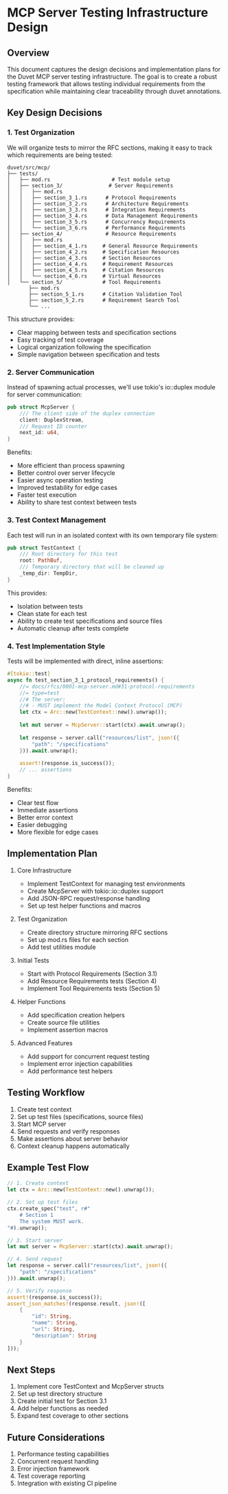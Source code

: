 # MCP Server Testing Infrastructure Design

## Overview

This document captures the design decisions and implementation plans for the Duvet MCP server testing infrastructure. The goal is to create a robust testing framework that allows testing individual requirements from the specification while maintaining clear traceability through duvet annotations.

## Key Design Decisions

### 1. Test Organization

We will organize tests to mirror the RFC sections, making it easy to track which requirements are being tested:

```
duvet/src/mcp/
├── tests/
│   ├── mod.rs                    # Test module setup
│   ├── section_3/               # Server Requirements
│   │   ├── mod.rs
│   │   ├── section_3_1.rs      # Protocol Requirements
│   │   ├── section_3_2.rs      # Architecture Requirements
│   │   ├── section_3_3.rs      # Integration Requirements
│   │   ├── section_3_4.rs      # Data Management Requirements
│   │   ├── section_3_5.rs      # Concurrency Requirements
│   │   └── section_3_6.rs      # Performance Requirements
│   ├── section_4/              # Resource Requirements
│   │   ├── mod.rs
│   │   ├── section_4_1.rs     # General Resource Requirements
│   │   ├── section_4_2.rs     # Specification Resources
│   │   ├── section_4_3.rs     # Section Resources
│   │   ├── section_4_4.rs     # Requirement Resources
│   │   ├── section_4_5.rs     # Citation Resources
│   │   └── section_4_6.rs     # Virtual Resources
│   └── section_5/             # Tool Requirements
       ├── mod.rs
       ├── section_5_1.rs      # Citation Validation Tool
       ├── section_5_2.rs      # Requirement Search Tool
       └── ...
```

This structure provides:
- Clear mapping between tests and specification sections
- Easy tracking of test coverage
- Logical organization following the specification
- Simple navigation between specification and tests

### 2. Server Communication

Instead of spawning actual processes, we'll use tokio's io::duplex module for server communication:

```rust
pub struct McpServer {
    /// The client side of the duplex connection
    client: DuplexStream,
    /// Request ID counter
    next_id: u64,
}
```

Benefits:
- More efficient than process spawning
- Better control over server lifecycle
- Easier async operation testing
- Improved testability for edge cases
- Faster test execution
- Ability to share test context between tests

### 3. Test Context Management

Each test will run in an isolated context with its own temporary file system:

```rust
pub struct TestContext {
    /// Root directory for this test
    root: PathBuf,
    /// Temporary directory that will be cleaned up
    _temp_dir: TempDir,
}
```

This provides:
- Isolation between tests
- Clean state for each test
- Ability to create test specifications and source files
- Automatic cleanup after tests complete

### 4. Test Implementation Style

Tests will be implemented with direct, inline assertions:

```rust
#[tokio::test]
async fn test_section_3_1_protocol_requirements() {
    //= docs/rfcs/0001-mcp-server.md#31-protocol-requirements
    //= type=test
    //# The server:
    //# - MUST implement the Model Context Protocol (MCP)
    let ctx = Arc::new(TestContext::new().unwrap());
    
    let mut server = McpServer::start(ctx).await.unwrap();
    
    let response = server.call("resources/list", json!({
        "path": "/specifications"
    })).await.unwrap();
    
    assert!(response.is_success());
    // ... assertions
}
```

Benefits:
- Clear test flow
- Immediate assertions
- Better error context
- Easier debugging
- More flexible for edge cases

## Implementation Plan

1. Core Infrastructure
   - Implement TestContext for managing test environments
   - Create McpServer with tokio::io::duplex support
   - Add JSON-RPC request/response handling
   - Set up test helper functions and macros

2. Test Organization
   - Create directory structure mirroring RFC sections
   - Set up mod.rs files for each section
   - Add test utilities module

3. Initial Tests
   - Start with Protocol Requirements (Section 3.1)
   - Add Resource Requirements tests (Section 4)
   - Implement Tool Requirements tests (Section 5)

4. Helper Functions
   - Add specification creation helpers
   - Create source file utilities
   - Implement assertion macros

5. Advanced Features
   - Add support for concurrent request testing
   - Implement error injection capabilities
   - Add performance test helpers

## Testing Workflow

1. Create test context
2. Set up test files (specifications, source files)
3. Start MCP server
4. Send requests and verify responses
5. Make assertions about server behavior
6. Context cleanup happens automatically

## Example Test Flow

```rust
// 1. Create context
let ctx = Arc::new(TestContext::new().unwrap());

// 2. Set up test files
ctx.create_spec("test", r#"
    # Section 1
    The system MUST work.
"#).unwrap();

// 3. Start server
let mut server = McpServer::start(ctx).await.unwrap();

// 4. Send request
let response = server.call("resources/list", json!({
    "path": "/specifications"
})).await.unwrap();

// 5. Verify response
assert!(response.is_success());
assert_json_matches!(response.result, json!([
    {
        "id": String,
        "name": String,
        "url": String,
        "description": String
    }
]));
```

## Next Steps

1. Implement core TestContext and McpServer structs
2. Set up test directory structure
3. Create initial test for Section 3.1
4. Add helper functions as needed
5. Expand test coverage to other sections

## Future Considerations

1. Performance testing capabilities
2. Concurrent request handling
3. Error injection framework
4. Test coverage reporting
5. Integration with existing CI pipeline
